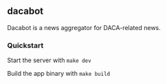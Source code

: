 dacabot
---

Dacabot is a news aggregator for DACA-related news.

### Quickstart

Start the server with `make dev`

Build the app binary with `make build`
